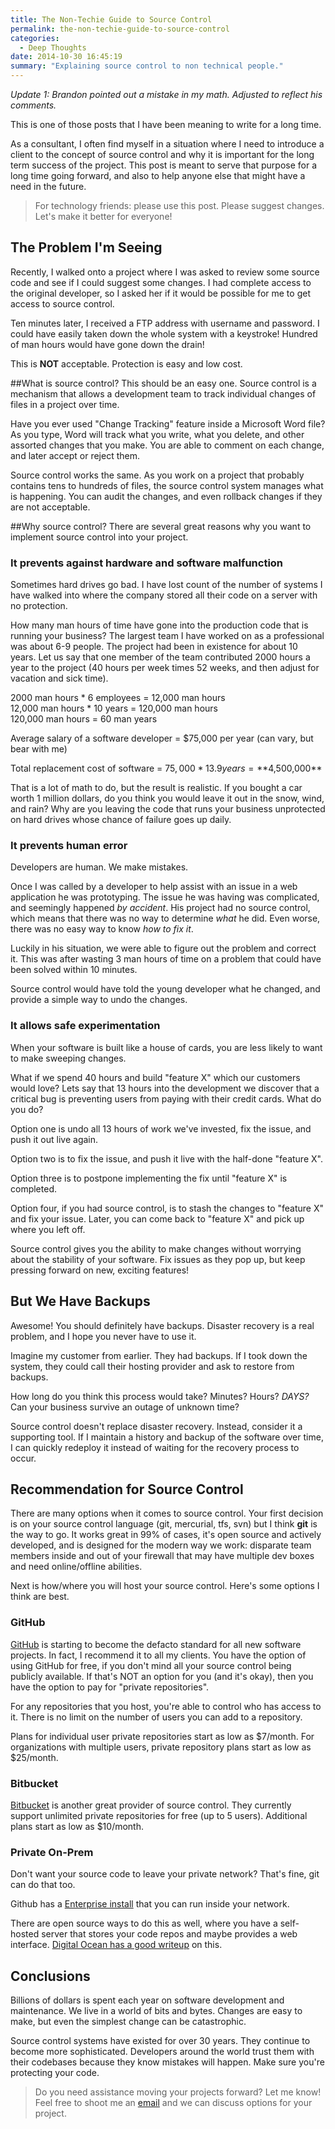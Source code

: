 ```yaml
---
title: The Non-Techie Guide to Source Control
permalink: the-non-techie-guide-to-source-control
categories:
  - Deep Thoughts
date: 2014-10-30 16:45:19
summary: "Explaining source control to non technical people."
---
```


_Update 1: Brandon pointed out a mistake in my math.  Adjusted to reflect his comments._

This is one of those posts that I have been meaning to write for a long time.

As a consultant, I often find myself in a situation where I need to introduce a client to the concept of source control and why it is important for the long term success of the project.  This post is meant to serve that purpose for a long time going forward, and also to help anyone else that might have a need in the future.

> For technology friends: please use this post.  Please suggest changes.  Let's make it better for everyone!

## The Problem I'm Seeing
Recently, I walked onto a project where I was asked to review some source code and see if I could suggest some changes.  I had complete access to the original developer, so I asked her if it would be possible for me to get access to source control.

Ten minutes later, I received a FTP address with username and password.  I could have easily taken down the whole system with a keystroke!  Hundred of man hours would have gone down the drain!

This is **NOT** acceptable.  Protection is easy and low cost.

##What is source control?
This should be an easy one.  Source control is a mechanism that allows a development team to track individual changes of files in a project over time.

Have you ever used "Change Tracking" feature inside a Microsoft Word file?  As you type, Word will track what you write, what you delete, and other assorted changes that you make.  You are able to comment on each change, and later accept or reject them.

Source control works the same.  As you work on a project that probably contains tens to hundreds of files, the source control system manages what is happening. You can audit the changes, and even rollback changes if they are not acceptable. 

##Why source control?
There are several great reasons why you want to implement source control into your project.

### It prevents against hardware and software malfunction

Sometimes hard drives go bad.  I have lost count of the number of systems I have walked into where the company stored all their code on a server with no protection.

How many man hours of time have gone into the production code that is running your business?  The largest team I have worked on as a professional was about 6-9 people.  The project had been in existence for about 10 years.  Let us say that one member of the team contributed 2000 hours a year to the project (40 hours per week times 52 weeks, and then adjust for vacation and sick time).

2000 man hours * 6 employees = 12,000 man hours  
12,000 man hours * 10 years = 120,000 man hours  
120,000 man hours = 60 man years  

Average salary of a software developer = $75,000 per year (can vary, but bear with me)  
  
Total replacement cost of software = $75,000 * 13.9 years = **$4,500,000** 

That is a lot of math to do, but the result is realistic.   If you bought a car worth 1 million dollars, do you think you would leave it out in the snow, wind, and rain?  Why are you leaving the code that runs your business unprotected on hard drives whose chance of failure goes up daily.

### It prevents human error

Developers are human.  We make mistakes.

Once I was called by a developer to help assist with an issue in a web application he was prototyping.  The issue he was having was complicated, and seemingly happened *by accident*.  His project had no source control, which means that there was no way to determine *what* he did.  Even worse, there was no easy way to know *how to fix it*.

Luckily in his situation, we were able to figure out the problem and correct it.  This was after wasting 3 man hours of time on a problem that could have been solved within 10 minutes.

Source control would have told the young developer what he changed, and provide a simple way to undo the changes.

### It allows safe experimentation

When your software is built like a house of cards, you are less likely to want to make sweeping changes.  

What if we spend 40 hours and build "feature X" which our customers would love?  Lets say that 13 hours into the development we discover that a critical bug is preventing users from paying with their credit cards.  What do you do?

Option one is undo all 13 hours of work we've invested, fix the issue, and push it out live again.

Option two is to fix the issue, and push it live with the half-done "feature X".  

Option three is to postpone implementing the fix until "feature X" is completed.

Option four, if you had source control, is to stash the changes to "feature X" and fix your issue.  Later, you can come back to "feature X" and pick up where you left off.  

Source control gives you the ability to make changes without worrying about the stability of your software.  Fix issues as they pop up, but keep pressing forward on new, exciting features!

## But We Have Backups
Awesome!  You should definitely have backups.  Disaster recovery is a  real problem, and I hope you never have to use it.  

Imagine my customer from earlier.  They had backups.  If I took down the system, they could call their hosting provider and ask to restore from backups.

How long do you think this process would take?  Minutes?  Hours?  _DAYS?_  Can your business survive an outage of unknown time?

Source control doesn't replace disaster recovery.  Instead, consider it a supporting tool.  If I maintain a history and backup of the software over time, I can quickly redeploy it instead of waiting for the recovery process to occur.

## Recommendation for Source Control
There are many options when it comes to source control.  Your first decision is on your source control language (git, mercurial, tfs, svn) but I think **git** is the way to go. It works great in 99% of cases, it's open source and actively developed, and is designed for the modern way we work: disparate team members inside and out of your firewall that may have multiple dev boxes and need online/offline abilities.

Next is how/where you will host your source control. Here's some options I think are best. 

### GitHub

[GitHub](http://github.com) is starting to become the defacto standard for all new software projects.  In fact, I recommend it to all my clients.  You have the option of using GitHub for free, if you don't mind all your source control being publicly available.  If that's NOT an option for you (and it's okay), then you have the option to pay for "private repositories".

For any repositories that you host, you're able to control who has access to it.  There is no limit on the number of users you can add to a repository.

Plans for individual user private repositories start as low as $7/month. For organizations with multiple users, private repository plans start as low as $25/month.

### Bitbucket

[Bitbucket](https://bitbucket.org/) is another great provider of source control.  They currently support unlimited private repositories for free (up to 5 users).  Additional plans start as low as $10/month.

### Private On-Prem

Don't want your source code to leave your private network? That's fine, git can do that too. 

Github has a [Enterprise install](https://enterprise.github.com) that you can run inside your network.

There are open source ways to do this as well, where you have a self-hosted server that stores your code repos and maybe provides a web interface. [Digital Ocean has a good writeup](https://www.digitalocean.com/community/tutorials/how-to-set-up-a-private-git-server-on-a-vps) on this.

## Conclusions
Billions of dollars is spent each year on software development and maintenance.  We live in a world of bits and bytes.  Changes are easy to make, but even the simplest change can be catastrophic.  

Source control systems have existed for over 30 years.  They continue to become more sophisticated.  Developers around the world trust them with their codebases because they know mistakes will happen.  Make sure you're protecting your code.

> Do you need assistance moving your projects forward?  Let me know!  Feel free to shoot me an [email](mailto:contact@consultwithgriff.com) and we can discuss options for your project.